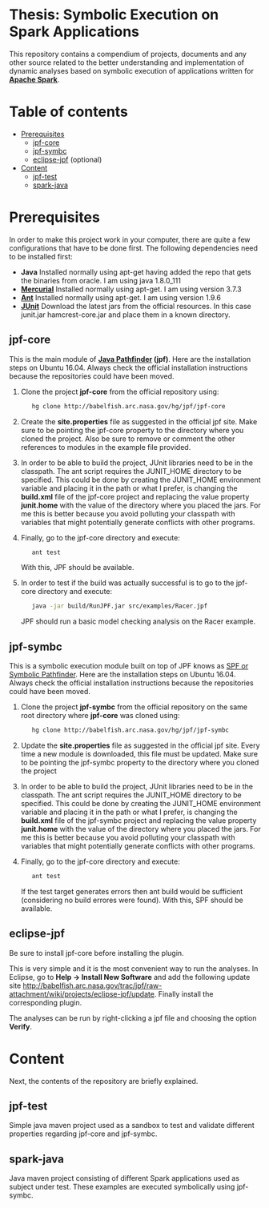 Thesis: Symbolic Execution on Spark Applications
===============================================

This repository contains a compendium of projects, documents and any other source related to the better understanding and implementation of dynamic analyses based on symbolic execution of applications written for **[Apache Spark](http://spark.apache.org/)**.

Table of contents
=================
 
  * [Prerequisites](#prerequisites)
    * [jpf-core](#jpf-core)
    * [jpf-symbc](#jpf-symbc)
    * [eclipse-jpf](#eclipse-jpf) (optional)
  * [Content](#content)
    * [jpf-test](#jpf-test)
    * [spark-java](#spark-java)

Prerequisites
=============
In order to make this project work in your computer, there are quite a few configurations that have to be done first. The following dependencies need to be installed first:

- **Java** Installed normally using apt-get having added the repo that gets the binaries from oracle. I am using java 1.8.0_111
- **[Mercurial](https://www.mercurial-scm.org/)** Installed normally using apt-get. I am using version 3.7.3
- **[Ant](http://ant.apache.org/)** Installed normally using apt-get. I am using version 1.9.6
- **[JUnit](http://junit.org/)** Download the latest jars from the official resources. In this case junit.jar hamcrest-core.jar and place them in a known directory.
 
jpf-core
--------
This is the main module of **[Java Pathfinder](http://babelfish.arc.nasa.gov/trac/jpf/wiki/intro/start) (jpf)**. Here are the installation steps on Ubuntu 16.04. Always check the official installation instructions because the repositories could have been moved.

1. Clone the project **jpf-core** from the official repository using: 
    ```sh
       hg clone http://babelfish.arc.nasa.gov/hg/jpf/jpf-core
    ```
    
2. Create the **site.properties** file as suggested in the official jpf site. Make sure to be pointing the jpf-core property to the directory where you cloned the project. Also be sure to remove or comment the other references to modules in the example file provided.
3. In order to be able to build the project, JUnit libraries need to be in the classpath. The ant script requires the JUNIT_HOME directory to be specified. This could be done by creating the JUNIT_HOME environment variable and placing it in the path or what I prefer, is changing the **build.xml** file of the jpf-core project and replacing the value property **junit.home** with the value of the directory where you placed the jars. For me this is better because you avoid polluting your classpath with variables that might potentially generate conflicts with other programs.
4. Finally, go to the jpf-core directory and execute: 
   ```sh 
      ant test 
   ```
   
   With this, JPF should be available.
5. In order to test if the build was actually successful is to go to the jpf-core directory and execute:
   ```sh 
      java -jar build/RunJPF.jar src/examples/Racer.jpf
   ```
   
   JPF should run a basic model checking analysis on the Racer example.

jpf-symbc
---------
This is a symbolic execution module built on top of JPF knows as [SPF or Symbolic Pathfinder](http://babelfish.arc.nasa.gov/trac/jpf/wiki/projects/jpf-symbc). Here are the installation steps on Ubuntu 16.04. Always check the official installation instructions because the repositories could have been moved.

1. Clone the project **jpf-symbc** from the official repository on the same root directory where **jpf-core** was cloned using: 
    ```sh
       hg clone http://babelfish.arc.nasa.gov/hg/jpf/jpf-symbc
    ```
    
2. Update the **site.properties** file as suggested in the official jpf site. Every time a new module is downloaded, this file must be updated. Make sure to be pointing the jpf-symbc property to the directory where you cloned the project
3. In order to be able to build the project, JUnit libraries need to be in the classpath. The ant script requires the JUNIT_HOME directory to be specified. This could be done by creating the JUNIT_HOME environment variable and placing it in the path or what I prefer, is changing the **build.xml** file of the jpf-symbc project and replacing the value property **junit.home** with the value of the directory where you placed the jars. For me this is better because you avoid polluting your classpath with variables that might potentially generate conflicts with other programs.
4. Finally, go to the jpf-core directory and execute: 
   ```sh 
      ant test 
   ```
   If the test target generates errors then ant build would be sufficient (considering no build errores were found). With this, SPF should be available.

eclipse-jpf
-----------
Be sure to install jpf-core before installing the plugin.

This is very simple and it is the most convenient way to run the analyses. In Eclipse, go to **Help -> Install New Software** and add the following update site http://babelfish.arc.nasa.gov/trac/jpf/raw-attachment/wiki/projects/eclipse-jpf/update. Finally install the corresponding plugin.

The analyses can be run by right-clicking a jpf file and choosing the option **Verify**.

Content
=======
Next, the contents of the repository are briefly explained.

jpf-test
--------
Simple java maven project used as a sandbox to test and validate different properties regarding jpf-core and jpf-symbc.

spark-java
----------
Java maven project consisting of different Spark applications used as subject under test. These examples are executed symbolically using jpf-symbc.
